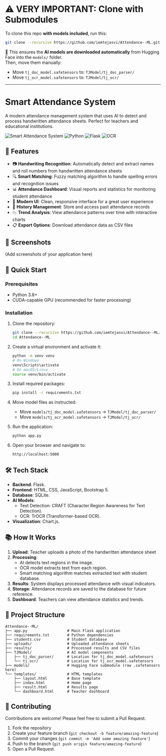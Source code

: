 # ⚠️ VERY IMPORTANT: Clone with Submodules

To clone this repo **with models included**, run this:

```bash
git clone --recursive https://github.com/iemtejasvi/Attendance--ML.git
```

🔁 This ensures the **AI models are downloaded automatically** from Hugging Face into the `models/` folder.  
Then, move them manually:

- Move `tj_doc_model.safetensors` to: `TJModel/tj_doc_parser/`
- Move `tj_ocr_model.safetensors` to: `TJModel/tj_ocr/`

---

# Smart Attendance System

A modern attendance management system that uses AI to detect and process handwritten attendance sheets. Perfect for teachers and educational institutions.

![Smart Attendance System](https://img.shields.io/badge/Smart-Attendance-4361ee)
![Python](https://img.shields.io/badge/Python-3.8+-blue)
![Flask](https://img.shields.io/badge/Flask-2.0+-green)
![OCR](https://img.shields.io/badge/OCR-AI%20Powered-orange)

## 🌟 Features

- 📷 **Handwriting Recognition**: Automatically detect and extract names and roll numbers from handwritten attendance sheets  
- 🔍 **Smart Matching**: Fuzzy matching algorithm to handle spelling errors and recognition issues  
- 📊 **Attendance Dashboard**: Visual reports and statistics for monitoring student attendance  
- 📱 **Modern UI**: Clean, responsive interface for a great user experience  
- 📁 **History Management**: Store and access past attendance records  
- 📉 **Trend Analysis**: View attendance patterns over time with interactive charts  
- 📋 **Export Options**: Download attendance data as CSV files  

## 📸 Screenshots

(Add screenshots of your application here)

## 🚀 Quick Start

### Prerequisites

- Python 3.8+  
- CUDA-capable GPU (recommended for faster processing)

### Installation

1. Clone the repository:
   ```bash
   git clone --recursive https://github.com/iemtejasvi/Attendance--ML.git
   cd Attendance--ML
   ```

2. Create a virtual environment and activate it:
   ```bash
   python -m venv venv
   # On Windows
   venv\Scripts\activate
   # On macOS/Linux
   source venv/bin/activate
   ```

3. Install required packages:
   ```bash
   pip install -r requirements.txt
   ```

4. Move model files as instructed:
   - Move `models/tj_doc_model.safetensors` → `TJModel/tj_doc_parser/`
   - Move `models/tj_ocr_model.safetensors` → `TJModel/tj_ocr/`

5. Run the application:
   ```bash
   python app.py
   ```

6. Open your browser and navigate to:
   ```
   http://localhost:5000
   ```

## 🛠️ Tech Stack

- **Backend**: Flask.  
- **Frontend**: HTML, CSS, JavaScript, Bootstrap 5.  
- **Database**: SQLite.  
- **AI Models**:  
  - Text Detection: CRAFT (Character Region Awareness for Text Detection).  
  - OCR: TrOCR (Transformer-based OCR).  
- **Visualization**: Chart.js.  

## 📚 How It Works

1. **Upload**: Teacher uploads a photo of the handwritten attendance sheet  
2. **Processing**:  
   - AI detects text regions in the image.  
   - OCR model extracts text from each region.  
   - Smart matching algorithm matches extracted text with student database.  
3. **Results**: System displays processed attendance with visual indicators.  
4. **Storage**: Attendance records are saved to the database for future reference.  
5. **Dashboard**: Teachers can view attendance statistics and trends.  

## 🧩 Project Structure

```
Attendance--ML/
├── app.py                  # Main Flask application
├── requirements.txt        # Python dependencies
├── students.csv            # Student database
├── uploads/                # Uploaded attendance sheets
├── results/                # Processed results and CSV files
├── TJModel/                # AI model components
│   ├── tj_doc_parser/      # Location for tj_doc_model.safetensors
│   └── tj_ocr/             # Location for tj_ocr_model.safetensors
├── models/                 # Hugging Face submodule (raw .safetensors here)
└── templates/              # HTML templates
    ├── layout.html         # Base template
    ├── index.html          # Home page
    ├── result.html         # Results page
    └── dashboard.html      # Teacher dashboard
```

## 🤝 Contributing

Contributions are welcome! Please feel free to submit a Pull Request.

1. Fork the repository  
2. Create your feature branch (`git checkout -b feature/amazing-feature`)  
3. Commit your changes (`git commit -m 'Add some amazing feature'`)  
4. Push to the branch (`git push origin feature/amazing-feature`)  
5. Open a Pull Request.
